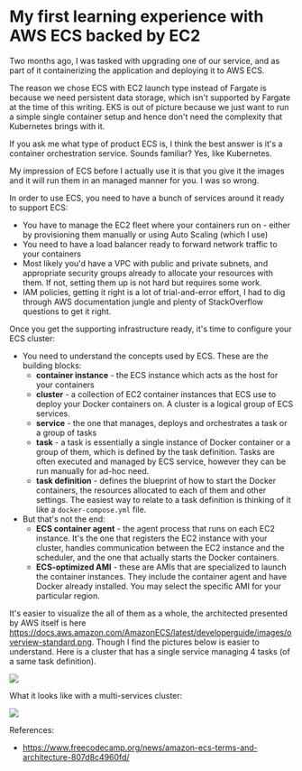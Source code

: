 # My first learning experience with AWS ECS backed by EC2

Two months ago, I was tasked with upgrading one of our service, and as part
of it containerizing the application and deploying it to AWS ECS.

The reason we chose ECS with EC2 launch type instead of Fargate is because we
need persistent data storage, which isn't supported by Fargate at the time of
this writing. EKS is out of picture because we just want to run a simple
single container setup and hence don't need the complexity that Kubernetes
brings with it.

If you ask me what type of product ECS is, I think the best answer is it's a
container orchestration service. Sounds familiar? Yes, like Kubernetes.

My impression of ECS before I actually use it is that you give it the images
and it will run them in an managed manner for you. I was so wrong.

In order to use ECS, you need to have a bunch of services around it ready to
support ECS:

- You have to manage the EC2 fleet where your containers run on - either by
  provisioning them manually or using Auto Scaling (which I use)
- You need to have a load balancer ready to forward network traffic to your
  containers
- Most likely you'd have a VPC with public and private subnets, and appropriate
  security groups already to allocate your resources with them. If not, setting
  them up is not hard but requires some work.
- IAM policies, getting it right is a lot of trial-and-error effort, I had to
  dig through AWS documentation jungle and plenty of StackOverflow questions to
  get it right.

Once you get the supporting infrastructure ready, it's time to configure your
ECS cluster:

- You need to understand the concepts used by ECS. These are the building blocks:
  - **container instance** - the ECS instance which acts as the host for your
    containers
  - **cluster** - a collection of EC2 container instances that ECS use to deploy
    your Docker containers on. A cluster is a logical group of ECS services.
  - **service** - the one that manages, deploys and orchestrates a task or a group
    of tasks
  - **task** - a task is essentially a single instance of Docker container or a
    group of them, which is defined by the task definition. Tasks are often
    executed and managed by ECS service, however they can be run manually for
    ad-hoc need.
  - **task definition** - defines the blueprint of how to start the Docker
    containers, the resources allocated to each of them and other settings.
    The easiest way to relate to a task definition is thinking of it like a
    `docker-compose.yml` file.
- But that's not the end:
  - **ECS container agent** - the agent process that runs on each EC2 instance.
    It's the one that registers the EC2 instance with your cluster, handles
    communication between the EC2 instance and the scheduler, and the one that
    actually starts the Docker containers.
  - **ECS-optimized AMI** - these are AMIs that are specialized to launch the
    container instances. They include the container agent and have Docker already
    installed. You may select the specific AMI for your particular region.

It's easier to visualize the all of them as a whole, the architected presented by
AWS itself is here https://docs.aws.amazon.com/AmazonECS/latest/developerguide/images/overview-standard.png.
Though I find the pictures below is easier to understand. Here is a cluster that has
a single service managing 4 tasks (of a same task definition).

![](https://cdn-media-1.freecodecamp.org/images/scH1QJHgrQ6NgA1jQo9ITuCiQGkAawRHmzSc)

What it looks like with a multi-services cluster:

![](https://cdn-media-1.freecodecamp.org/images/wRtGhAtM8NLLnpTkp4PAUc80YHObxKVnFFhM)

References:
- https://www.freecodecamp.org/news/amazon-ecs-terms-and-architecture-807d8c4960fd/
